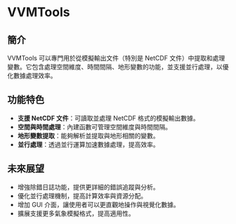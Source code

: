 # VVMTools

## 簡介
VVMTools 可以專門用於從模擬輸出文件（特別是 NetCDF 文件）中提取和處理變數。它包含處理空間維度、時間間隔、地形變數的功能，並支援並行處理，以優化數據處理效率。

## 功能特色
- **支援 NetCDF 文件**：可讀取並處理 NetCDF 格式的模擬輸出數據。
- **空間與時間處理**：內建函數可管理空間維度與時間間隔。
- **地形變數提取**：能夠解析並提取與地形相關的變數。
- **並行處理**：透過並行運算加速數據處理，提高效率。

## 未來展望
- 增強除錯日誌功能，提供更詳細的錯誤追蹤與分析。
- 優化並行處理機制，提高計算效率與資源分配。
- 增加 GUI 介面，讓使用者可以更直觀地操作與視覺化數據。
- 擴展支援更多氣象模擬格式，提高適用性。
